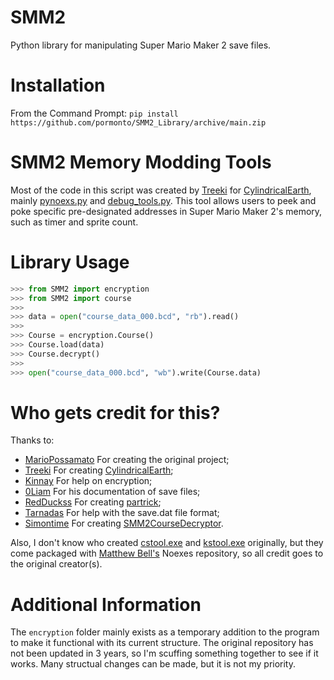# SMM2
Python library for manipulating Super Mario Maker 2 save files.

# Installation
From the Command Prompt: ```pip install https://github.com/pormonto/SMM2_Library/archive/main.zip```

# SMM2 Memory Modding Tools
Most of the code in this script was created by [Treeki](https://github.com/Treeki/) for [CylindricalEarth](https://github.com/Treeki/CylindricalEarth), mainly [pynoexs.py](https://github.com/Treeki/CylindricalEarth/blob/master/pynoexs.py) and [debug_tools.py](https://github.com/Treeki/CylindricalEarth/blob/master/debug_tools.py).  This tool allows users to peek and poke specific pre-designated addresses in Super Mario Maker 2's memory, such as timer and sprite count.

# Library Usage
```py
>>> from SMM2 import encryption
>>> from SMM2 import course
>>> 
>>> data = open("course_data_000.bcd", "rb").read()
>>> 
>>> Course = encryption.Course()
>>> Course.load(data)
>>> Course.decrypt()
>>> 
>>> open("course_data_000.bcd", "wb").write(Course.data)
```

# Who gets credit for this?
Thanks to:
* [MarioPossamato](https://github.com/MarioPossamato/SMM2/archive/main.zip) For creating the original project;
* [Treeki](https://github.com/Treeki/) For creating [CylindricalEarth](https://github.com/Treeki/CylindricalEarth);
* [Kinnay](https://github.com/Kinnay/) For help on encryption;
* [0Liam](https://github.com/0Liam/) For his documentation of save files;
* [RedDuckss](https://github.com/RedDuckss/) For creating [partrick](https://github.com/RedDuckss/partrick);
* [Tarnadas](https://github.com/Tarnadas/) For help with the save.dat file format;
* [Simontime](https://github.com/simontime/) For creating [SMM2CourseDecryptor](https://github.com/simontime/SMM2CourseDecryptor).

Also, I don't know who created [cstool.exe](https://github.com/MarioPossamato/SMM2/blob/main/SMM2/cstool.exe) and [kstool.exe](https://github.com/MarioPossamato/SMM2/blob/main/SMM2/kstool.exe) originally, but they come packaged with [Matthew Bell's](https://github.com/mdbell/) Noexes repository, so all credit goes to the original creator(s).  

# Additional Information
The ``encryption`` folder mainly exists as a temporary addition to the program to make it functional with its current structure. The original repository has not been updated in 3 years, so I'm scuffing something together to see if it works. Many structual changes can be made, but it is not my priority.
